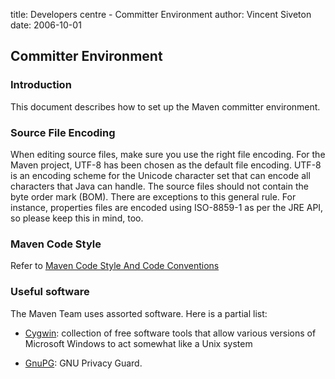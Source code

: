 title: Developers centre - Committer Environment
author: Vincent Siveton
date: 2006-10-01

<!--
Licensed to the Apache Software Foundation (ASF) under one
or more contributor license agreements.  See the NOTICE file
distributed with this work for additional information
regarding copyright ownership.  The ASF licenses this file
to you under the Apache License, Version 2.0 (the
"License"); you may not use this file except in compliance
with the License.  You may obtain a copy of the License at

    http://www.apache.org/licenses/LICENSE-2.0

Unless required by applicable law or agreed to in writing,
software distributed under the License is distributed on an
"AS IS" BASIS, WITHOUT WARRANTIES OR CONDITIONS OF ANY
KIND, either express or implied.  See the License for the
specific language governing permissions and limitations
under the License.
-->

## Committer Environment


### Introduction


 This document describes how to set up the Maven committer environment.



### Source File Encoding


 When editing source files, make sure you use the right file encoding. For the Maven project, UTF-8 has been chosen as the default file encoding. UTF-8 is an encoding scheme for the Unicode character set that can encode all characters that Java can handle. The source files should not contain the byte order mark (BOM). There are exceptions to this general rule. For instance, properties files are encoded using ISO-8859-1 as per the JRE API, so please keep this in mind, too.



### Maven Code Style


 Refer to [Maven Code Style And Code Conventions](./conventions/code.html)



### Useful software


 The Maven Team uses assorted software. Here is a partial list:



 - [Cygwin](https://www.cygwin.com/): collection of free software tools that allow various versions of Microsoft Windows to act somewhat like a Unix system

 - [GnuPG](https://www.gnupg.org/): GNU Privacy Guard.



